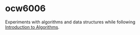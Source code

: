 # ocw6006

Experiments with algorithms and data structures while following [Introduction to Algorithms](https://ocw.mit.edu/courses/6-006-introduction-to-algorithms-spring-2020/pages/syllabus/).
